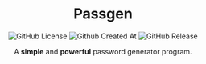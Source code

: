<div id="header" align="center">
  
  # <div style="text-align: center;"> **Passgen** </div>

  ![GitHub License](https://img.shields.io/github/license/bombenheimer/passgen?style=for-the-badge&logo=github&color=green)
  ![Github Created At](https://img.shields.io/github/created-at/bombenheimer/passgen?style=for-the-badge&logo=github&color=orange)
  ![GitHub Release](https://img.shields.io/github/v/release/bombenheimer/passgen?style=for-the-badge&logo=github&color=red)

  A **simple** and **powerful** password generator program.
</div>
